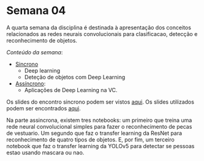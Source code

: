 # Semana 04

A quarta semana da disciplina é destinada à apresentação dos conceitos relacionados as redes neurais convolucionais para clasificacao, detecção e reconhecimento de objetos. 

*Conteúdo da semana*:

- [Sincrono](./aula06/)
	- Deep learning
	- Deteção de objetos com Deep Learning
- [Assíncrono](./aula07/):
	- Aplicações de Deep Learning na VC.	

Os slides do encontro sincrono podem ser vistos [aqui](https://youtu.be/d-bwgmMIcew). Os slides utilizados podem ser encontrados [aqui](./aula06/).

Na parte assincrona, existem tres notebooks: um primeiro que treina uma rede neural convolucional simples para fazer o reconhecimento de pecas de vestuario. Um segundo que faz o transfer learning da ResNet para reconhecimento de quatro tipos de objetos. E, por fim, um terceiro notebook que faz o transfer learning da YOLOv5 para detectar se pessoas estao usando mascara ou nao.